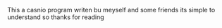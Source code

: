 This a casnio program writen bu meyself and some friends its simple to understand so thanks for reading

